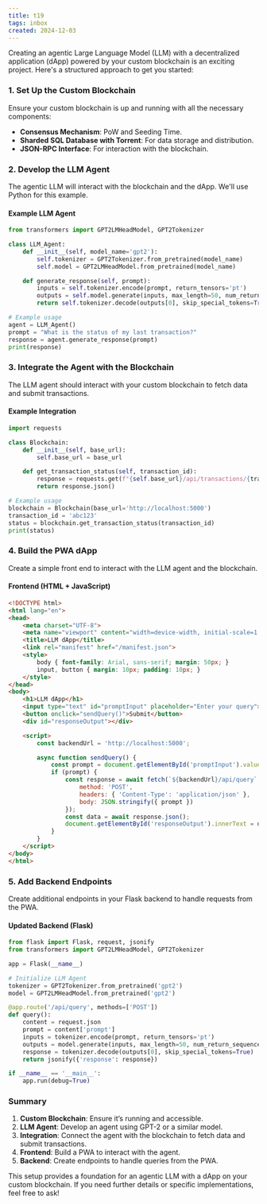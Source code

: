 ```yaml
---
title: t19
tags: inbox
created: 2024-12-03
---
```


Creating an agentic Large Language Model (LLM) with a decentralized application (dApp) powered by your custom blockchain is an exciting project. Here's a structured approach to get you started:

### 1. Set Up the Custom Blockchain

Ensure your custom blockchain is up and running with all the necessary components:
- **Consensus Mechanism**: PoW and Seeding Time.
- **Sharded SQL Database with Torrent**: For data storage and distribution.
- **JSON-RPC Interface**: For interaction with the blockchain.

### 2. Develop the LLM Agent

The agentic LLM will interact with the blockchain and the dApp. We'll use Python for this example.

#### Example LLM Agent
```python
from transformers import GPT2LMHeadModel, GPT2Tokenizer

class LLM_Agent:
    def __init__(self, model_name='gpt2'):
        self.tokenizer = GPT2Tokenizer.from_pretrained(model_name)
        self.model = GPT2LMHeadModel.from_pretrained(model_name)

    def generate_response(self, prompt):
        inputs = self.tokenizer.encode(prompt, return_tensors='pt')
        outputs = self.model.generate(inputs, max_length=50, num_return_sequences=1)
        return self.tokenizer.decode(outputs[0], skip_special_tokens=True)

# Example usage
agent = LLM_Agent()
prompt = "What is the status of my last transaction?"
response = agent.generate_response(prompt)
print(response)
```

### 3. Integrate the Agent with the Blockchain

The LLM agent should interact with your custom blockchain to fetch data and submit transactions.

#### Example Integration
```python
import requests

class Blockchain:
    def __init__(self, base_url):
        self.base_url = base_url

    def get_transaction_status(self, transaction_id):
        response = requests.get(f"{self.base_url}/api/transactions/{transaction_id}")
        return response.json()

# Example usage
blockchain = Blockchain(base_url='http://localhost:5000')
transaction_id = 'abc123'
status = blockchain.get_transaction_status(transaction_id)
print(status)
```

### 4. Build the PWA dApp

Create a simple front end to interact with the LLM agent and the blockchain.

#### Frontend (HTML + JavaScript)
```html
<!DOCTYPE html>
<html lang="en">
<head>
    <meta charset="UTF-8">
    <meta name="viewport" content="width=device-width, initial-scale=1.0">
    <title>LLM dApp</title>
    <link rel="manifest" href="/manifest.json">
    <style>
        body { font-family: Arial, sans-serif; margin: 50px; }
        input, button { margin: 10px; padding: 10px; }
    </style>
</head>
<body>
    <h1>LLM dApp</h1>
    <input type="text" id="promptInput" placeholder="Enter your query">
    <button onclick="sendQuery()">Submit</button>
    <div id="responseOutput"></div>

    <script>
        const backendUrl = 'http://localhost:5000';

        async function sendQuery() {
            const prompt = document.getElementById('promptInput').value;
            if (prompt) {
                const response = await fetch(`${backendUrl}/api/query`, {
                    method: 'POST',
                    headers: { 'Content-Type': 'application/json' },
                    body: JSON.stringify({ prompt })
                });
                const data = await response.json();
                document.getElementById('responseOutput').innerText = data.response;
            }
        }
    </script>
</body>
</html>
```

### 5. Add Backend Endpoints

Create additional endpoints in your Flask backend to handle requests from the PWA.

#### Updated Backend (Flask)
```python
from flask import Flask, request, jsonify
from transformers import GPT2LMHeadModel, GPT2Tokenizer

app = Flask(__name__)

# Initialize LLM Agent
tokenizer = GPT2Tokenizer.from_pretrained('gpt2')
model = GPT2LMHeadModel.from_pretrained('gpt2')

@app.route('/api/query', methods=['POST'])
def query():
    content = request.json
    prompt = content['prompt']
    inputs = tokenizer.encode(prompt, return_tensors='pt')
    outputs = model.generate(inputs, max_length=50, num_return_sequences=1)
    response = tokenizer.decode(outputs[0], skip_special_tokens=True)
    return jsonify({'response': response})

if __name__ == '__main__':
    app.run(debug=True)
```

### Summary
1. **Custom Blockchain**: Ensure it’s running and accessible.
2. **LLM Agent**: Develop an agent using GPT-2 or a similar model.
3. **Integration**: Connect the agent with the blockchain to fetch data and submit transactions.
4. **Frontend**: Build a PWA to interact with the agent.
5. **Backend**: Create endpoints to handle queries from the PWA.

This setup provides a foundation for an agentic LLM with a dApp on your custom blockchain. If you need further details or specific implementations, feel free to ask!